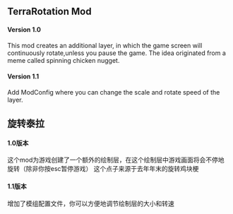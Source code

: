## TerraRotation Mod
#### Version 1.0

  This mod creates an additional layer, in which the game screen will continuously rotate,unless you pause the game.
  The idea originated from a meme called spinning chicken nugget. 
  #### Version 1.1
  
  Add ModConfig where you can change the scale and rotate speed of the layer. 

## 旋转泰拉
#### 1.0版本

  这个mod为游戏创建了一个额外的绘制层，在这个绘制层中游戏画面将会不停地旋转（除非你按esc暂停游戏）
  这个点子来源于去年年末的旋转鸡块梗 
#### 1.1版本

  增加了模组配置文件，你可以方便地调节绘制层的大小和转速 
